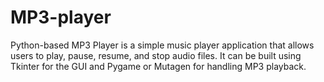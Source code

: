 # MP3-player
Python-based MP3 Player is a simple music player application that allows users to play, pause, resume, and stop audio files. It can be built using Tkinter for the GUI and Pygame or Mutagen for handling MP3 playback.
